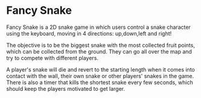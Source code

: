 # Fancy Snake

Fancy Snake is a 2D snake game in which users control a snake character using the keyboard, moving in 4 directions: up,down,left and right!

The objective is to be the biggest snake with the most collected fruit points, which can be collected from the ground. They can go all over the map and try to compete with different players.

A player's snake will die and revert to the starting length when it comes into contact with the wall, their own snake or other players' snakes in the game. There is also a timer that kills the shortest snake every few seconds, which should keep the players motivated to get
larger.
